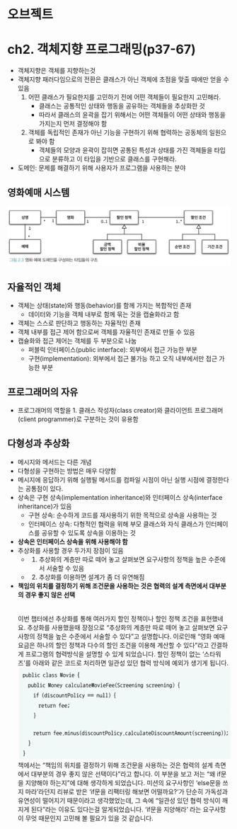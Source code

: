 # 오브젝트

# ch2. 객체지향 프로그래밍(p37-67)

- 객체지향은 객체를 지향하는것
- 객체지향 패러다임으로의 전환은 클래스가 아닌 객체에 초점을 맞출 때에만 얻을 수 있음
    1. 어떤 클래스가 필요한지를 고민하기 전에 어떤 객체들이 필요한지 고민해라.
        - 클래스는 공통적인 상태와 행동을 공유하는 객체들을 추상화한 것
        - 따라서 클래스의 윤곽을 잡기 위해서는 어떤 객체들이 어떤 상태와 행동을 가지는지 먼저 결정해야 함
    2. 객체를 독립적인 존재가 아닌 기능을 구현하기 위해 협력하는 공동체의 일원으로 봐야 함
        - 객체들의 모양과 윤곽이 잡히면 공통된 특성과 상태를 가진 객체들을 타입으로 분류하고 이 타입을 기반으로 클래스를 구현해라.
- 도메인: 문제를 해결하기 위해 사용자가 프로그램을 사용하는 분야

## 영화예매 시스템
![img1](./images/object_pic_2_3.png)

## 자율적인 객체
- 객체는 상태(state)와 행동(behavior)를 함께 가지는 복합적인 존재
    - 데이터와 기능을 객체 내부로 함께 묶는 것을 캡슐화라고 함
- 객체는 스스로 판단하고 행동하는 자율적인 존재
- 객체 내부를 접근 제어 함으로써 객체를 자율적인 존재로 만들 수 있음
- 캡슐화와 접근 제어는 객체를 두 부분으로 나눔
    - 퍼블릭 인터페이스(public interface): 외부에서 접근 가능한 부분
    - 구현(implementation): 외부에서 접근 불가능 하고 오직 내부에서만 접근 가능한 부분

## 프로그래머의 자유
- 프로그래머의 역할을 1. 클래스 작성자(class creator)와 클라이언트 프로그래머(client programmer)로 구분하는 것이 유용함


## 다형성과 추상화
- 메시지와 메서드는 다른 개념
- 다형성을 구현하는 방법은 매우 다양함
- 메시지에 응답하기 위해 실행될 메서드를 컴파일 시점이 아닌 실행 시점에 결정한다는 공통점이 있다.
- 상속은 구현 상속(implementation inheritance)와 인터페이스 상속(interface inheritance)가 있음
    - 구현 상속: 순수하게 코드를 재사용하기 위한 목적으로 상속을 사용하는 것
    - 인터페이스 상속: 다형적인 협력을 위해 부모 클래스와 자식 클래스가 인터페이스를 공유할 수 있도록 상속을 이용하는 것
- **상속은 인터페이스 상속을 위해 사용해야 함**
- 추상화를 사용할 경우 두가지 장점이 있음
    - 1) 추상화의 계층만 따로 떼어 놓고 살펴보면 요구사항의 정책을 높은 수준에서 서술할 수 있음
    - 2) 추상화를 이용하면 설계가 좀 더 유연해짐
- **책임의 위치를 결정하기 위해 조건문을 사용하는 것은 협력의 설계 측면에서 대부분의 경우 좋지 않은 선택**
<br><br><br>
이번 챕터에선 추상화를 통해 여러가지 할인 정책이나 할인 정책 조건을 표현했네요. 추상화를 사용했을때 장점으로 “추상화의 계층만 따로 떼어 놓고 살펴보면 요구사항의 정책을 높은 수준에서 서술할 수 있다”고 설명합니다. 이로인해 “영화 예매 요금은 하나의 할인 정책과 다수의 할인 조건을 이용해 계산할 수 있다”라고 간결하게 프로그램의 협력방식을 설명할 수 있게 되었습니다.
할인 정책이 없는 ‘스타워즈’를 아래와 같은 코드로 처리하면 일관성 있던 협력 방식에 예외가 생기게 됩니다.
![img1](./images/object_pic_if.png)
책에서는 “책임의 위치를 결정하기 위해 조건문을 사용하는 것은 협력의 설계 측면에서 대부분의 경우 좋지 않은 선택이다”라고 합니다.
이 부분을 보고 저는 “왜 if문을 지양해야 하는지”에 대해 생각하게 되었습니다. 
미션의 요구사항인 ‘else문을 쓰지 마라’라던지 리뷰로 받은 ‘if문을 리팩터링 해보면 어떨까요?’가 단순히 가독성과 유연성이 떨어지기 때문이라고 생각했었는데, 그 속에 “일관성 있던 협력 방식이 깨지게 된다”라는 이유도 있다는걸 알게되었습니다.
‘if문을 지양해라’ 라는 요구사항이 무엇 때문인지 고민해 볼 필요가 있을 것 같습니다.
